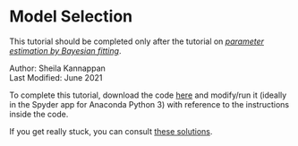 # Model Selection

This tutorial should be completed only after the tutorial on [ _parameter estimation by Bayesian fitting_](https://github.com/capprogram/2021bootcamp/blob/master/fitting-bayes/README.md).<br>

Author: Sheila Kannappan<br>
Last Modified: June 2021<br>

To complete this tutorial, download the code [here](https://github.com/capprogram/2021bootcamp//blob/master/modelselection/modelselection.py) and modify/run it (ideally in the Spyder app for Anaconda Python 3) with reference to the instructions inside the code.

If you get really stuck, you can consult [these solutions](https://github.com/capprogram/2021bootcamp//blob/master/modelselection/modelselectionsoln.py).
